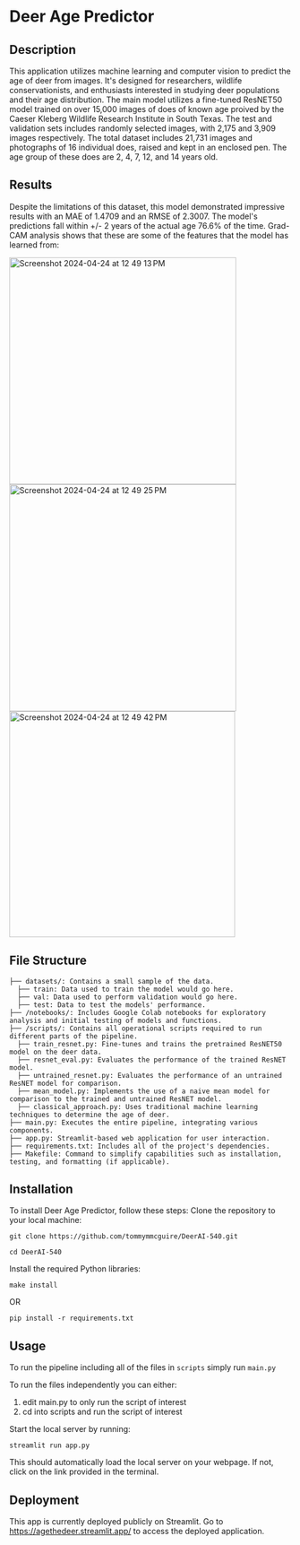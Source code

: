# Deer Age Predictor

## Description
This application utilizes machine learning and computer vision to predict the age of deer from images. It's designed for researchers, wildlife conservationists, and enthusiasts interested in studying deer populations and their age distribution. The main model utilizes a fine-tuned ResNET50 model trained on over 15,000 images of does of known age proived by the Caeser Kleberg Wildlife Research Institute in South Texas. The test and validation sets includes randomly selected images, with 2,175 and 3,909 images respectively. The total dataset includes 21,731 images and photographs of 16 individual does, raised and kept in an enclosed pen. The age group of these does are 2, 4, 7, 12, and 14 years old. 

## Results
Despite the limitations of this dataset, this model demonstrated impressive results with an MAE of 1.4709 and an RMSE of 2.3007. The model's predictions fall within +/- 2 years of the actual age 76.6% of the time. Grad-CAM analysis shows that these are some of the features that the model has learned from:

<img width="405" alt="Screenshot 2024-04-24 at 12 49 13 PM" src="https://github.com/tommymmcguire/DeerAI-540/assets/141086024/1eee64c8-3e88-48a2-95e4-16b535589201">

<img width="405" alt="Screenshot 2024-04-24 at 12 49 25 PM" src="https://github.com/tommymmcguire/DeerAI-540/assets/141086024/1736afae-0fe9-4a90-9dea-149a16e771e9">

<img width="403" alt="Screenshot 2024-04-24 at 12 49 42 PM" src="https://github.com/tommymmcguire/DeerAI-540/assets/141086024/57d26ba7-1e63-4213-a7ea-48b9e3e7ec01">


## File Structure
```
├── datasets/: Contains a small sample of the data.
  ├── train: Data used to train the model would go here.
  ├── val: Data used to perform validation would go here.
  ├── test: Data to test the models' performance.
├── /notebooks/: Includes Google Colab notebooks for exploratory analysis and initial testing of models and functions.
├── /scripts/: Contains all operational scripts required to run different parts of the pipeline.
  ├── train_resnet.py: Fine-tunes and trains the pretrained ResNET50 model on the deer data. 
  ├── resnet_eval.py: Evaluates the performance of the trained ResNET model.
  ├── untrained_resnet.py: Evaluates the performance of an untrained ResNET model for comparison.
  ├── mean_model.py: Implements the use of a naive mean model for comparison to the trained and untrained ResNET model.
  ├── classical_approach.py: Uses traditional machine learning techniques to determine the age of deer. 
├── main.py: Executes the entire pipeline, integrating various components.
├── app.py: Streamlit-based web application for user interaction.
├── requirements.txt: Includes all of the project's dependencies.
├── Makefile: Command to simplify capabilities such as installation, testing, and formatting (if applicable).
```

## Installation
To install Deer Age Predictor, follow these steps:
Clone the repository to your local machine:
```
git clone https://github.com/tommymmcguire/DeerAI-540.git
```
```
cd DeerAI-540
```

Install the required Python libraries:
```
make install
```
OR
```
pip install -r requirements.txt
```

## Usage 
To run the pipeline including all of the files in `scripts` simply run `main.py`

To run the files independently you can either:
1. edit main.py to only run the script of interest
2. cd into scripts and run the script of interest

Start the local server by running:
```
streamlit run app.py
```

This should automatically load the local server on your webpage. If not, click on the link provided in the terminal.

## Deployment
This app is currently deployed publicly on Streamlit. Go to https://agethedeer.streamlit.app/ to access the deployed application.
